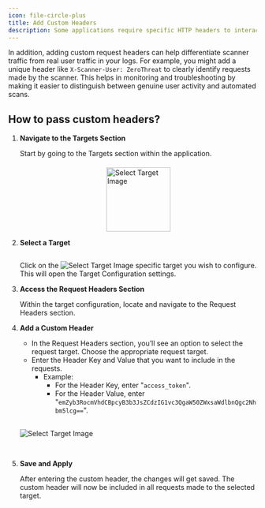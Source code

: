```yaml
---
icon: file-circle-plus
title: Add Custom Headers
description: Some applications require specific HTTP headers to interact with the back-end properly, such as authorization tokens, API keys, or content types. This setting ensures that those headers are sent with the requests, allowing the scanner to communicate with the application in the same way a legitimate user or service would.
---
```


In addition, adding custom request headers can help differentiate scanner traffic from real user traffic in your logs. For example, you might add a unique header like `X-Scanner-User: ZeroThreat` to clearly identify requests made by the scanner. This helps in monitoring and troubleshooting by making it easier to distinguish between genuine user activity and automated scans.

## How to pass custom headers?

1. **Navigate to the Targets Section**

    Start by going to the Targets section within the application. <img src="/image (77).png" alt="Select Target Image" width="130px" style="display: block; margin:0 auto; margin-top:20px;">
    <!-- ![Target Section Image](/image%20(77).png) -->

2. **Select a Target**

    Click on the <img src="/image (78).png" alt="Select Target Image" style="display: inline; margin-top:15px;"> specific target you wish to configure. This will open the Target Configuration settings.

3. **Access the Request Headers Section**

    Within the target configuration, locate and navigate to the Request Headers section.

4. **Add a Custom Header**

    - In the Request Headers section, you’ll see an option to select the request target. Choose the appropriate request target.
    - Enter the Header Key and Value that you want to include in the requests.
        - Example:
            - For the Header Key, enter "`access_token`".
            - For the Header Value, enter "`emZyb3RocmVhdCBpcyB3b3JsZCdzIG1vc3QgaW50ZWxsaWdlbnQgc2Nhbm5lcg==`".

    <img src="/image (79).png" alt="Select Target Image" style="display: inline; margin:30px 0px;">
    <!-- ::fiqure-img{source="/image (79).png" alt="Custom Header Image"} -->
    <!--![Custom Header Image](/image%20(79).png) -->
    <!-- :: -->

5. **Save and Apply**

    After entering the custom header, the changes will get saved. The custom header will now be included in all requests made to the selected target.

